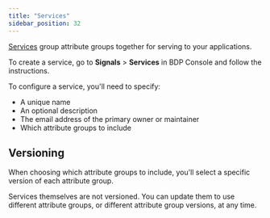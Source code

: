 ```yaml
---
title: "Services"
sidebar_position: 32
---
```


[Services](/docs/signals/concepts/#services) group attribute groups together for serving to your applications.

To create a service, go to **Signals** > **Services** in BDP Console and follow the instructions.

<!-- TODO image create service page-->

To configure a service, you'll need to specify:
* A unique name
* An optional description
* The email address of the primary owner or maintainer
* Which attribute groups to include

## Versioning

When choosing which attribute groups to include, you'll select a specific version of each attribute group.

Services themselves are not versioned. You can update them to use different attribute groups, or different attribute group versions, at any time.

<!-- TODO image create service page showing group versions -->

